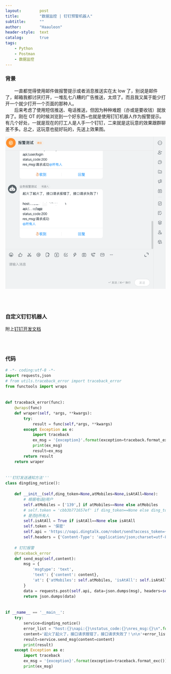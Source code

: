 ```yaml
---
layout:        post
title:         "数据监控 | 钉钉预警机器人"
subtitle:      ""
author:        "Haauleon"
header-style:  text
catalog:       true
tags:
    - Python
    - Postman
    - 数据监控
---
```


### 背景
&emsp;&emsp;一直都觉得使用邮件做报警提示或者消息推送实在太 low 了，别说是邮件了，邮箱我都讨厌打开，一堆乱七八糟的广告推送，太烦了。而且我又属于能少打开一个就少打开一个页面的那种人。    
&emsp;&emsp;后来考虑了使用短信推送、电话推送，但因为种种难题（亦或是要收钱）就放弃了。刚在 OT 的时候浏览到一个好东西~也就是使用钉钉机器人作为报警提示。有几个好处，一就是现在的打工人是人手一个钉钉，二来就是这玩意的效果跟群聊差不多。总之，这玩意也挺好玩的，先送上效果图。     

![](\img\in-post\post-postman\2020-11-08-dingding-notice-1.jpg)  

<br><br>

### 自定义钉钉机器人
附上[钉钉开发文档](https://ding-doc.dingtalk.com/doc#/serverapi2/qf2nxq)

<br><br>

### 代码
```python
# -*- coding:utf-8 -*-
import requests,json
# from utils.traceback_error import traceback_error
from functools import wraps


def traceback_error(func):
    @wraps(func)
    def wraper(self, *args, **kwargs):
        try:
            result = func(self,*args, **kwargs)
        except Exception as e:
            import traceback
            ex_msg = '{exception}'.format(exception=traceback.format_exc())
            print(ex_msg)
            result=ex_msg
        return result
    return wraper


'''钉钉发送通知方法'''
class dingding_notice():

    def __init__(self,ding_token=None,atMobiles=None,isAtAll=None):
        # 根据电话@用户
        self.atMobiles = ['139',] if atMobiles==None else atMobiles
        # self.token = 'cbb3b771657ef' if ding_token==None else ding_token
        # 是否@所有人
        self.isAtAll = True if isAtAll==None else isAtAll
        self.token = '保密'
        self.api = 'https://oapi.dingtalk.com/robot/send?access_token={}'.format(self.token)
        self.headers = {'Content-Type': 'application/json;charset=utf-8'}

    # 钉钉报警
    @traceback_error
    def send_msg(self,content):
        msg = {
            'msgtype': 'text',
            'text': {'content': content},
            'at': {'atMobiles': self.atMobiles, 'isAtAll': self.isAtAll}
        }
        data = requests.post(self.api, data=json.dumps(msg), headers=self.headers).json()
        return json.dumps(data)


if __name__ == '__main__':
    try:
        service=dingding_notice()
        error_list = "host:{}\napi:{}\nstatus_code:{}\nres_msg:{}\n".format("xxxxx.com", "/user/login", "200", "请求成功")
        content='起火了起火了，接口请求报错了，接口请求失败了！\n\n'+error_list
        result=service.send_msg(content=content)
        print(result)
    except Exception as e:
        import traceback
        ex_msg = '{exception}'.format(exception=traceback.format_exc())
        print(ex_msg)
```